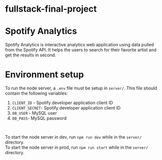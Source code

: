 # fullstack-final-project

# Spotify Analytics

Spotify Analytics is interactive analytics web application using data pulled from the Spotify API. 
It helps the users to search for their favorite artist and get the results in second.

# Environment setup

To run the node server, a `.env` file must be setup in `server/`. This file should contain the following variables:<br>
1. `CLIENT_ID` - Spotify developer application client ID
2. `CLIENT_SECRET`- Spotify developer application client ID 
3. `DB_USER` - MySQL user
4. `DB_PASS`- MySQL password
<br>

To start the node server in dev, run `npm run dev` while in the `server/` directory.<br>
To start the node server in prod, run `npm run start` while in the `server/` directory.
